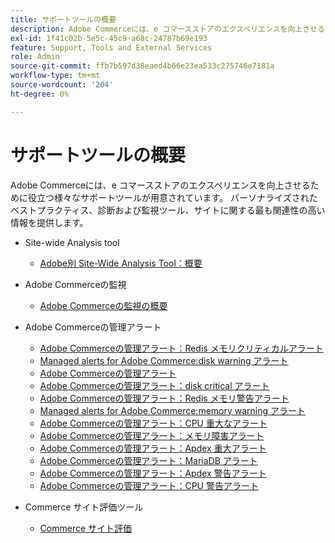 ```yaml
---
title: サポートツールの概要
description: Adobe Commerceには、e コマースストアのエクスペリエンスを向上させるために役立つ様々なサポートツールが用意されています。 パーソナライズされたベストプラクティス、診断および監視ツール、サイトに関する最も関連性の高い情報を提供します。
exl-id: 1f41c02b-5e5c-45c9-a68c-24787b69e193
feature: Support, Tools and External Services
role: Admin
source-git-commit: ffb7b597d38eaed4b66e23ea533c275746e7181a
workflow-type: tm+mt
source-wordcount: '204'
ht-degree: 0%

---
```


# サポートツールの概要

Adobe Commerceには、e コマースストアのエクスペリエンスを向上させるために役立つ様々なサポートツールが用意されています。 パーソナライズされたベストプラクティス、診断および監視ツール、サイトに関する最も関連性の高い情報を提供します。

* Site-wide Analysis tool

   * [Adobe別 Site-Wide Analysis Tool：概要](/help/support-tools/site-wide-analysis-tool/swat-tool-overview.md)

* Adobe Commerceの監視

   * [Adobe Commerceの監視の概要 ](https://experienceleague.adobe.com/en/docs/commerce-operations/tools/observation-for-adobe-commerce/intro)

* Adobe Commerceの管理アラート
   * [Adobe Commerceの管理アラート：Redis メモリクリティカルアラート](/help/support-tools/managed-alerts-for-adobe-commerce/managed-alerts-on-magento-commerce-redis-memory-critical-alert.md)
   * [Managed alerts for Adobe Commerce:disk warning アラート](/help/support-tools/managed-alerts-for-adobe-commerce/managed-alerts-for-magento-commerce-disk-warning-alert.md)
   * [Adobe Commerceの管理アラート](/help/support-tools/managed-alerts-for-adobe-commerce/managed-alerts-for-magento-commerce.md)
   * [Adobe Commerceの管理アラート：disk critical アラート](/help/support-tools/managed-alerts-for-adobe-commerce/managed-alerts-for-magento-commerce-disk-critical-alert.md)
   * [Adobe Commerceの管理アラート：Redis メモリ警告アラート](/help/support-tools/managed-alerts-for-adobe-commerce/managed-alerts-on-magento-commerce-redis-memory-warning-alert.md)
   * [Managed alerts for Adobe Commerce:memory warning アラート](/help/support-tools/managed-alerts-for-adobe-commerce/managed-alerts-for-magento-commerce-memory-warning-alert.md)
   * [Adobe Commerceの管理アラート：CPU 重大なアラート](/help/support-tools/managed-alerts-for-adobe-commerce/managed-alerts-on-magento-commerce-cpu-critical-alert.md)
   * [Adobe Commerceの管理アラート：メモリ障害アラート](/help/support-tools/managed-alerts-for-adobe-commerce/managed-alerts-on-magento-commerce-memory-critical-alert.md)
   * [Adobe Commerceの管理アラート：Apdex 重大アラート](/help/support-tools/managed-alerts-for-adobe-commerce/managed-alerts-for-magento-commerce-apdex-critical-alert.md)
   * [Adobe Commerceの管理アラート：MariaDB アラート](/help/support-tools/managed-alerts-for-adobe-commerce/managed-alerts-on-magento-commerce-mariadb-alerts.md)
   * [Adobe Commerceの管理アラート：Apdex 警告アラート](/help/support-tools/managed-alerts-for-adobe-commerce/managed-alerts-for-magento-commerce-apdex-warning-alert.md)
   * [Adobe Commerceの管理アラート：CPU 警告アラート](/help/support-tools/managed-alerts-for-adobe-commerce/managed-alerts-for-magento-commerce-cpu-warning-alert.md)
* Commerce サイト評価ツール
   * [Commerce サイト評価 ](https://experienceleague.adobe.com/tools/commerce-site-assessment/index.html)
